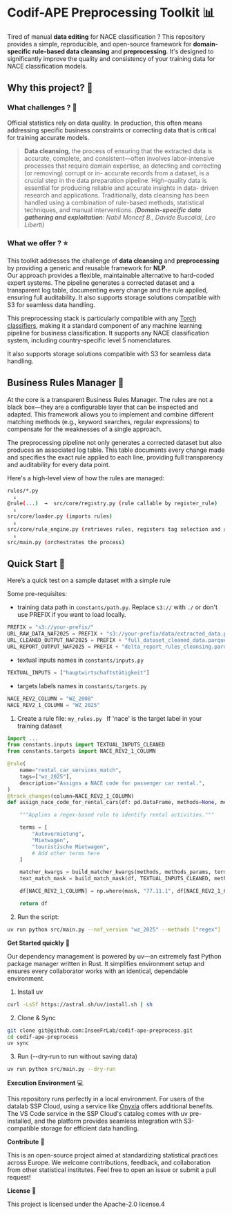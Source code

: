 # Codif-APE Preprocessing Toolkit 📊

Tired of manual **data editing** for NACE classification ? This repository provides a simple, reproducible, and open-source framework for **domain-specific rule-based data cleansing** and **preprocessing**. It's designed to significantly improve the quality and consistency of your training data for NACE classification models.

## Why this project? 🤝

### What challenges ? 🚧

Official statistics rely on data quality. In production, this often means addressing specific business constraints or correcting data that is critical for training accurate models. 
> **Data cleansing**, the process of ensuring that the extracted data is accurate, complete, and consistent—often involves labor-intensive processes that require domain expertise, as detecting and correcting (or removing) corrupt or in- accurate records from a dataset, is a crucial step in the data preparation pipeline. High-quality data is essential for producing reliable and accurate insights in data- driven research and applications. Traditionally, data cleansing has been handled using a combination of rule-based methods, statistical techniques, and manual interventions.
> <cite>(**Domain-specific data gathering and exploitation**: Nabil Moncef B., Davide Buscaldi, Leo Liberti) </cite> 

### What we offer ? ⭐

This toolkit addresses the challenge of **data cleansing** and **preprocessing** by providing a generic and reusable framework for **NLP**.  
Our approach provides a flexible, maintainable alternative to hard-coded expert systems. The pipeline generates a corrected dataset and a transparent log table, documenting every change and the rule applied, ensuring full auditability. It also supports storage solutions compatible with S3 for seamless data handling.

This preprocessing stack is particularly compatible with any [Torch classifiers](https://github.com/InseeFrLab/torchTextClassifiers/blob/main/README.md), making it a standard component of any machine learning pipeline for business classification. It supports any NACE classification system, including country-specific level 5 nomenclatures. 

It also supports storage solutions compatible with S3 for seamless data handling.

## Business Rules Manager 📜

At the core is a transparent Business Rules Manager. The rules are not a black box—they are a configurable layer that can be inspected and adapted. This framework allows you to implement and combine different matching methods (e.g., keyword searches, regular expressions) to compensate for the weaknesses of a single approach.

The preprocessing pipeline not only generates a corrected dataset but also produces an associated log table. This table documents every change made and specifies the exact rule applied to each line, providing full transparency and auditability for every data point.

Here's a high-level view of how the rules are managed:

```bash
rules/*.py
  ↓
@rule(...)  →  src/core/registry.py (rule callable by register_rule) 
  ↓
src/core/loader.py (imports rules)
  ↓
src/core/rule_engine.py (retrieves rules, registers tag selection and applies them to data)  
  ↓
src/main.py (orchestrates the process)
```

## Quick Start 🧪

Here’s a quick test on a sample dataset with a simple rule

Some pre-requisites:
- training data path in ```constants/path.py```. Replace ```s3://``` with ```./``` or don't use PREFIX if you want to load locally. 
```Python
PREFIX = "s3://your-prefix/"
URL_RAW_DATA_NAF2025 = PREFIX + "s3://your-prefix/data/extracted_data.parquet")
URL_CLEANED_OUTPUT_NAF2025 = PREFIX + "full_dataset_cleaned_data.parquet"
URL_REPORT_OUTPUT_NAF2025 = PREFIX + "delta_report_rules_cleansing.parquet"
```
- textual inputs names in ```constants/inputs.py ``` 
```Python
TEXTUAL_INPUTS = ["hauptwirtschaftstätigkeit"]
```
- targets labels names in ```constants/targets.py ```
```Python
NACE_REV2_COLUMN = "WZ_2008"
NACE_REV2_1_COLUMN = "WZ_2025"
```

1. Create a rule file: ```my_rules.py ```
If 'nace' is the target label in your training dataset

```Python
import ...
from constants.inputs import TEXTUAL_INPUTS_CLEANED
from constants.targets import NACE_REV2_1_COLUMN

@rule(
    name="rental_car_services_match",
    tags=["wz_2025"],
    description="Assigns a NACE code for passenger car rental.",
)
@track_changes(column=NACE_REV2_1_COLUMN)
def assign_nace_code_for_rental_cars(df: pd.DataFrame, methods=None, methods_params=None) -> pd.DataFrame:

    """Applies a regex-based rule to identify rental activities."""

    terms = [
        "Autovermietung",
        "Mietwagen",
        "touristische Mietwagen",
        # Add other terms here
    ]

    matcher_kwargs = build_matcher_kwargs(methods, methods_params, terms)
    text_match_mask = build_match_mask(df, TEXTUAL_INPUTS_CLEANED, methods, matcher_kwargs)

    df[NACE_REV2_1_COLUMN] = np.where(mask, "77.11.1", df[NACE_REV2_1_COLUMN])

    return df
```

2. Run the script:

```Bash
uv run python src/main.py --naf_version "wz_2025" --methods ["regex"]
```

**Get Started quickly** 🚀

Our dependency management is powered by uv—an extremely fast Python package manager written in Rust. It simplifies environment setup and ensures every collaborator works with an identical, dependable environment.

1. Install uv
```Bash
curl -LsSf https://astral.sh/uv/install.sh | sh
```

2. Clone & Sync
```Bash
git clone git@github.com:InseeFrLab/codif-ape-preprocess.git
cd codif-ape-preprocess
uv sync
```
3. Run (--dry-run to run without saving data)
```Bash
uv run python src/main.py --dry-run
```
**Execution Environment** 💻

This repository runs perfectly in a local environment. For users of the datalab SSP Cloud, using a service like [Onyxia](https://www.onyxia.sh/) offers additional benefits. The VS Code service in the SSP Cloud's catalog comes with uv pre-installed, and the platform provides seamless integration with S3-compatible storage for efficient data handling.

**Contribute** 🙏

This is an open-source project aimed at standardizing statistical practices across Europe. We welcome contributions, feedback, and collaboration from other statistical institutes. Feel free to open an issue or submit a pull request!

**License** 📝

This project is licensed under the Apache-2.0 license.4